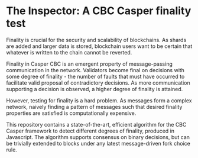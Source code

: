 # The Inspector: A CBC Casper finality test

Finality is crucial for the security and scalability of blockchains. As shards are added and larger data is stored, blockchain users want to be certain that whatever is written to the chain cannot be reverted.

Finality in Casper CBC is an emergent property of message-passing communication in the network. Validators become final on decisions with some degree of finality - the number of faults that must have occurred to facilitate valid proposal of contradictory decisions. As more communication supporting a decision is observed, a higher degree of finality is attained.

However, testing for finality is a hard problem. As messages form a complex network, naively finding a pattern of messages such that desired finality properties are satisfied is computationally expensive.

This repository contains a state-of-the-art, efficient algorithm for the CBC Casper framework to detect different degrees of finality, produced in Javascript. The algorithm supports consensus on binary decisions, but can be trivially extended to blocks under any latest message-driven fork choice rule.
